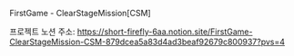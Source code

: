 FirstGame - ClearStageMission[CSM]

프로젝트 노션 주소: https://short-firefly-6aa.notion.site/FirstGame-ClearStageMission-CSM-879dcea5a83d4ad3beaf92679c800937?pvs=4
